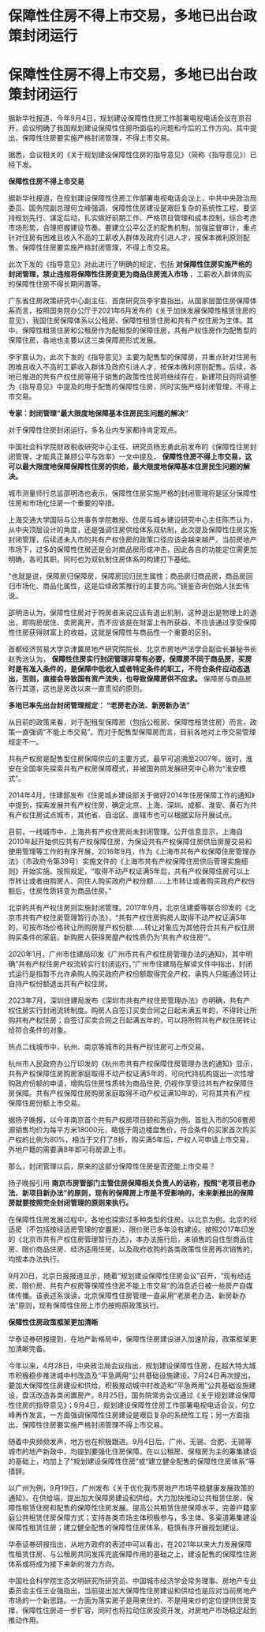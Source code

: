 # 保障性住房不得上市交易，多地已出台政策封闭运行

# 保障性住房不得上市交易，多地已出台政策封闭运行

据新华社报道，今年9月4日，规划建设保障性住房工作部署电视电话会议在京召开，会议明确了我国规划建设保障性住房所面临的问题和今后的工作方向。其中提出，保障性住房要实施严格封闭管理，不得上市交易。

据悉，会议相关的《关于规划建设保障性住房的指导意见》（简称《指导意见》）已经下发。

**保障性住房不得上市交易**

据新华社报道，在规划建设保障性住房工作部署电视电话会议上，中共中央政治局委员、国务院副总理何立峰强调，保障性住房建设是艰巨复杂的系统性工程，要坚持规划先行、谋定后动，扎实做好前期工作、严格项目管理和成本控制，综合考虑市场形势，合理把握建设节奏。要建立公平公正的配售机制，加强监督审计，重点针对住房有困难且收入不高的工薪收入群体及政府引进人才，按保本微利原则配售。保障性住房要实施严格封闭管理，不得上市交易。

此次下发的《指导意见》对此进行了明确的规定，包括 **对保障性住房实施严格的封闭管理，禁止违规将保障性住房变更为商品住房流入市场**
，工薪收入群体购买的保障性住房不得长期闲置等。

广东省住房政策研究中心副主任、首席研究员李宇嘉指出，从国家层面住房保障体系而言，按照国务院办公厅于2021年6月发布的《关于加快发展保障性租赁住房的意见》，我国住房保障体系以公租房、保障性租赁住房和共有产权住房为主体。其中，保障性租赁住房和公租房作为配租型的保障住房，共有产权住房作为配售型的保障住房，各地也主要以这三类保障房形式发展。

李宇嘉认为，此次下发的《指导意见》主要为配售型的保障房，并重点针对住房有困难且收入不高的工薪收入群体及政府引进人才，按保本微利原则配售。后续，各地已推进的共有产权住房等用于销售的政策性住房将继续存在，新建项目则将调整为《指导意见》中提及的用于配售的保障性住房，同时实施严格封闭管理，不得上市交易。

**专家：封闭管理“最大限度地保障基本住房民生问题的解决”**

对于保障性住房封闭运行，多名业内专家都持肯定观点。

中国社会科学院财政税收研究中心主任、研究员杨志勇此前发布的《保障性住房封闭管理，才能真正兼顾公平与效率》一文中提及，
**保障性住房不得上市交易，这可以最大限度地保障保障性住房的供给，最大限度地保障基本住房民生问题的解决。**

城市测量师行总监邵明浩也表示，保障性住房实施严格的封闭管理将是区分保障性住房和市场化住房一个重要的举措。

上海交通大学国际与公共事务学院教授、住房与城乡建设研究中心主任陈杰认为，从中央顶层设计的角度，还是强调住房供给体系双轨制，此次提及保障性住房实施封闭管理，后续还未入市的共有产权住房的政策口径应该会越来越严。当前房地产市场下，过多的保障性住房还是会对商品房形成冲击，因此各自的功能定位需更加明确，各司其职，同时也为双轨制住房体系的构建打下基础。

“也就是说，保障房归保障房，保障房回归民生属性；商品房归商品房，商品房回归市场化、商品化属性，这是后续政策推行的主要方向。”镜鉴咨询创始人张宏伟说。

邵明浩认为，保障性住房对于购房者来说应该有退出机制，这种退出是物理上的退出，即购房居住、卖房离开，而不应该是在财富上有所获益，不应该通过享受保障性住房获得财富上的收益，这就是保障性与商品性一个重要的区别。

首都经济贸易大学京津冀房地产研究院院长、北京市房地产法学会副会长兼秘书长赵秀池认为，
**保障性住房实行封闭管理非常有必要，保障房不同于商品房，买房时是有准入条件的，是保障中低收入或者特定条件的职工，不符合条件应动态退出，否则，直接会导致国有资产流失，也导致保障房供不应求。**
保障房与商品房各行其道，这也是房改以来一直贯彻的原则。

**多地已率先出台封闭管理规定： “老房老办法、新房新办法”**

从目前的政策来看，对于配租型保障房（包括公租房、保障性租赁住房）而言，政策一直强调“不能上市交易”。而对于配售型保障房而言，目前各地对上市交易管理规定不一。

共有产权房是配售型住房保障供应的主要方式，最早可追溯至2007年。彼时，淮安在全国率先探索共有产权房保障模式，并被国务院发展研究中心称为“淮安模式”。

2014年4月，住建部发布《住房城乡建设部关于做好2014年住房保障工作的通知》中提到，探索发展共有产权住房，确定北京、上海、深圳、成都、淮安、黄石为共有产权住房试点城市，其他省、自治区、直辖市也可以根据实际开展试点。

目前，一线城市中，上海共有产权住房尚未封闭管理。公开信息显示，上海自2010年起开始供应共有产权保障住房，为保证共有产权保障住房供后房屋交易和使用管理等工作的有序开展，2016年9月，作为《上海市共有产权保障住房管理办法》（市政府令第39号）实施文件的《上海市共有产权保障住房供后管理实施细则》开始实施。按照规定，“取得不动产权证满5年后，共有产权保障住房可以上市转让或者由购房人、同住人购买政府产权份额……上市转让或者购买政府产权份额后，住房性质转变为商品住房。”

北京的共有产权住房则实施封闭管理。2017年9月，北京住建委等联合印发的《北京市共有产权住房管理暂行办法》，“共有产权住房购房人取得不动产权证满5年的，可按市场价格转让所购房屋产权份额……转让对象应为其他符合共有产权住房购买条件的家庭。新购房人获得房屋产权性质仍为‘共有产权住房’”。

2020年1月，广州市住建局印发《广州市共有产权住房管理办法的通知》，其中明确“共有产权住房产权流转实行封闭运行。”广州市住建局在解读文件中指出，封闭式运行是指暂不允许承购人购买政府产权份额取得完全产权，承购人只能通过转让自持产权份额退出共有产权住房。

2023年7月，深圳住建局发布《深圳市共有产权住房管理办法》亦明确，共有产权住房实行封闭流转制度。购房人自签订买卖合同之日起未满五年的，不得转让所购共有产权住房；自签订买卖合同之日起满五年的，可以将所购共有产权住房转让给符合条件的对象。

热点二线城市中，杭州、南京等城市的共有产权住房可上市交易。

杭州市人民政府办公厅印发的《杭州市共有产权保障住房管理办法的通知》显示，共有产权保障住房购房家庭取得不动产权证满5年的，可向代持机构提出一次性增购政府份额的申请，增购后住房性质转为商品住房,
仍视作享受过共有产权保障住房保障。共有产权保障住房购房家庭取得不动产权证满10年的，可将其共有产权保障住房份额上市交易。

据扬子晚报，以今年南京首个共有产权房项目颐和芳庭为例，首批入市的508套房源销售均价为每平方米18000元，略低于周边楼盘售价，符合条件的买家首次购买产权的比例为80%，相当于又打了8折，购买满5年后，产权人可申请上市交易，外地户籍的需要满8年即可将房源上市。

那么，封闭管理以后，原来的这部分保障性住房是否还能上市交易？

扬子晚报引用
**南京市房管部门主管住房保障相关负责人的话称，按照“老项目老办法、新项目新办法”的原则，现有的保障房上市是不受影响的，未来新推出的保障房就要按照完全封闭管理的原则来执行。**

在保障性住房发展过程中，各地也探索过多种类型的住房。以北京为例，北京的经适房（不包括按经适房管理的安置房）、限价房已多年没有建设。按照2017年印发的《北京市共有产权住房管理暂行办法》，本办法施行后，未销售的自住型商品住房、限价商品住房、经济适用住房，以及政府收购的各类政策性住房再次销售的，均按本办法执行。

9月20日，北京日报报道显示，随着“规划建设保障性住房会议”召开，“现有经适房、限价房、共有产权房等保障性住房不能上市交易”的消息近日被一些房产自媒体传播。该表述系误读，北京保障性住房管理一直采用“老房老办法、新房新办法”原则，现有保障性住房上市仍按照原政策执行。

**保障性住房政策框架更加清晰**

华泰证券研报提到，在地产新格局中，保障性住房建设进入加速阶段，政策框架更加清晰完备。

今年以来，4月28日，中央政治局会议指出，规划建设保障性住房，在超大特大城市积极稳步推进城中村改造及“平急两用”公共基础设施建设。7月24日再次提出，要加大保障性住房建设和供给，积极推动城中村改造和“平急两用”公共基础设施建设，盘活改造各类闲置房产。8月25日，国务院常务会议通过《关于规划建设保障性住房的指导意见》；9月4日，规划建设保障性住房工作部署电视电话会议，何立峰再作发言，一方面强调保障性住房建设是艰巨复杂的系统性工程；另一方面指出，保障性住房要实施严格封闭管理不得上市交易。

随着中央频频发声，地方也在积极跟进。9月4日后，广州、无锡、合肥、无锡等城市的地产新政中，均提到要强化住房保障。在以公租房、保租房为主的筹集建设的基础上，均加上了“规划建设保障性住房”或“建立健全配售的保障性住房体系”等措辞。

以广州为例，9月19日，广州发布《关于优化我市房地产市场平稳健康发展政策的通知》。在供给端，提出加大保障房建设和供给。大力加快推动公共租赁住房、保障性租赁住房和配售的保障性住房发展。提高公共租赁住房保障水平，完善户籍家庭公共租赁住房保障方式；支持各类市场主体积极参与，多主体、多渠道筹集建设保障性租赁住房；建立健全配售的保障性住房体系，稳慎有序开展规划建设。

华泰证券研报指出，从地方政府的表述中可以看出，在2021年以来大力发展保障性租赁住房、与公租房共同发挥兜底保障作用的基础之上，建设配售的保障性住房体系或将成为接下来新的发力方向。

中国社会科学院生态文明研究所研究员、中国城市经济学会常务理事、房地产专业委员会主任王业强指出，当前提出加大保障性住房建设和供给也是应对当前房地产市场的一个新思路。一方面为落实房子是用来住的、不是用来炒的定位提供住房支撑，保障性住房进一步扩容，同时也将拉动住房投资开发，对房地产市场稳定起到推动作用。

